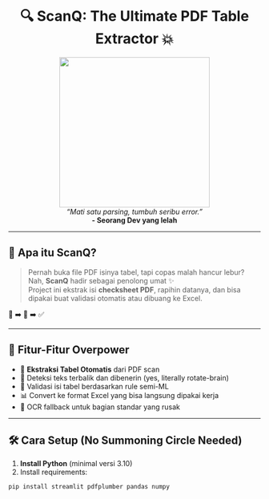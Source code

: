 <h1 align="center">
  🔍 ScanQ: The Ultimate PDF Table Extractor 💥
</h1>

<p align="center">
  <img src="https://res.cloudinary.com/jerrick/image/upload/c_scale,f_jpg,q_auto/64849811648956001c228262.jpg" width="300"/><br/>
  <i>“Mati satu parsing, tumbuh seribu error.”</i><br/>
  <b>- Seorang Dev yang lelah</b>
</p>

---

## 🧠 Apa itu ScanQ?

> Pernah buka file PDF isinya tabel, tapi copas malah hancur lebur?  
> Nah, **ScanQ** hadir sebagai penolong umat ✨  
> Project ini ekstrak isi **checksheet PDF**, rapihin datanya, dan bisa dipakai buat validasi otomatis atau dibuang ke Excel.

📄 ➡️ 🧼 ➡️ ✅

---

## 🚀 Fitur-Fitur Overpower

- 🧹 **Ekstraksi Tabel Otomatis** dari PDF scan
- 🔁 Deteksi teks terbalik dan dibenerin (yes, literally rotate-brain)
- 🧠 Validasi isi tabel berdasarkan rule semi-ML
- 📊 Convert ke format Excel yang bisa langsung dipakai kerja
- 🔮 OCR fallback untuk bagian standar yang rusak

---

## 🛠️ Cara Setup (No Summoning Circle Needed)

1. **Install Python** (minimal versi 3.10)
2. Install requirements:

```bash
pip install streamlit pdfplumber pandas numpy
